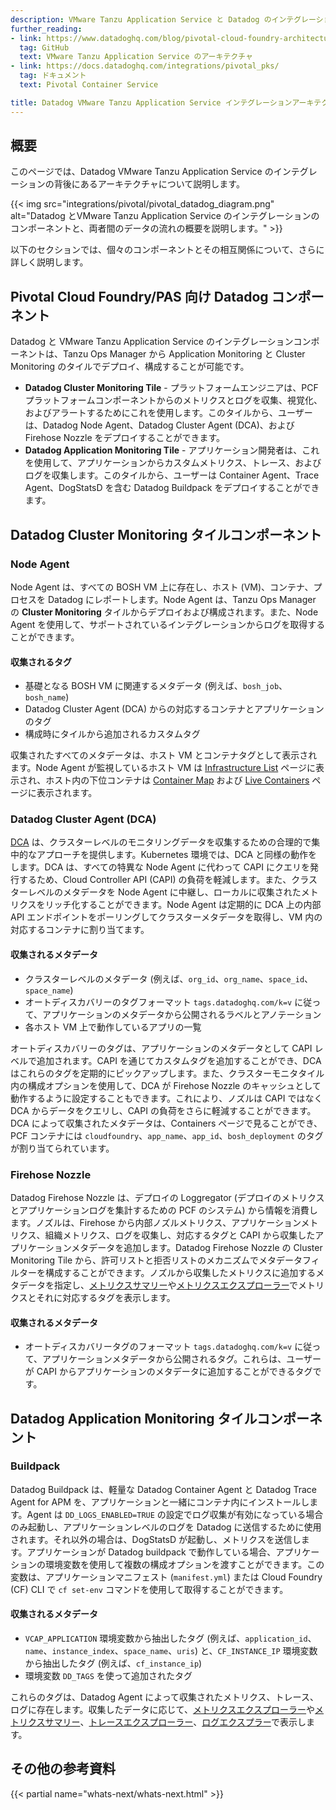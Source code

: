 ```yaml
---
description: VMware Tanzu Application Service と Datadog のインテグレーションの概要
further_reading:
- link: https://www.datadoghq.com/blog/pivotal-cloud-foundry-architecture/
  tag: GitHub
  text: VMware Tanzu Application Service のアーキテクチャ
- link: https://docs.datadoghq.com/integrations/pivotal_pks/
  tag: ドキュメント
  text: Pivotal Container Service

title: Datadog VMware Tanzu Application Service インテグレーションアーキテクチャ
---
```


## 概要

このページでは、Datadog VMware Tanzu Application Service のインテグレーションの背後にあるアーキテクチャについて説明します。

{{< img src="integrations/pivotal/pivotal_datadog_diagram.png" alt="Datadog とVMware Tanzu Application Service のインテグレーションのコンポーネントと、両者間のデータの流れの概要を説明します。" >}}

以下のセクションでは、個々のコンポーネントとその相互関係について、さらに詳しく説明します。

## Pivotal Cloud Foundry/PAS 向け Datadog コンポーネント

Datadog と VMware Tanzu Application Service のインテグレーションコンポーネントは、Tanzu Ops Manager から Application Monitoring と Cluster Monitoring のタイルでデプロイ、構成することが可能です。
- **Datadog Cluster Monitoring Tile** - プラットフォームエンジニアは、PCF プラットフォームコンポーネントからのメトリクスとログを収集、視覚化、およびアラートするためにこれを使用します。このタイルから、ユーザーは、Datadog Node Agent、Datadog Cluster Agent (DCA)、およびFirehose Nozzle をデプロイすることができます。
- **Datadog Application Monitoring Tile** - アプリケーション開発者は、これを使用して、アプリケーションからカスタムメトリクス、トレース、およびログを収集します。このタイルから、ユーザーは Container Agent、Trace Agent、DogStatsD を含む Datadog Buildpack をデプロイすることができます。

## Datadog Cluster Monitoring タイルコンポーネント

### Node Agent

Node Agent は、すべての BOSH VM 上に存在し、ホスト (VM)、コンテナ、プロセスを Datadog にレポートします。Node Agent は、Tanzu Ops Manager の **Cluster Monitoring** タイルからデプロイおよび構成されます。また、Node Agent を使用して、サポートされているインテグレーションからログを取得することができます。

#### 収集されるタグ

   - 基礎となる BOSH VM に関連するメタデータ (例えば、`bosh_job`、`bosh_name`)
   - Datadog Cluster Agent (DCA) からの対応するコンテナとアプリケーションのタグ
   - 構成時にタイルから追加されるカスタムタグ

収集されたすべてのメタデータは、ホスト VM とコンテナタグとして表示されます。Node Agent が監視しているホスト VM は [Infrastructure List][1] ページに表示され、ホスト内の下位コンテナは [Container Map][2] および [Live Containers][3] ページに表示されます。

### Datadog Cluster Agent (DCA)

[DCA][4] は、クラスターレベルのモニタリングデータを収集するための合理的で集中的なアプローチを提供します。Kubernetes 環境では、DCA と同様の動作をします。DCA は、すべての特異な Node Agent に代わって CAPI にクエリを発行するため、Cloud Controller API (CAPI) の負荷を軽減します。また、クラスターレベルのメタデータを Node Agent に中継し、ローカルに収集されたメトリクスをリッチ化することができます。Node Agent は定期的に DCA 上の内部 API エンドポイントをポーリングしてクラスターメタデータを取得し、VM 内の対応するコンテナに割り当てます。

#### 収集されるメタデータ

   - クラスターレベルのメタデータ (例えば、`org_id`、`org_name`、`space_id`、`space_name`)
   - オートディスカバリーのタグフォーマット `tags.datadoghq.com/k=v` に従って、アプリケーションのメタデータから公開されるラベルとアノテーション
   - 各ホスト VM 上で動作しているアプリの一覧

オートディスカバリーのタグは、アプリケーションのメタデータとして CAPI レベルで追加されます。CAPI を通じてカスタムタグを追加することができ、DCA はこれらのタグを定期的にピックアップします。また、クラスターモニタタイル内の構成オプションを使用して、DCA が Firehose Nozzle のキャッシュとして動作するように設定することもできます。これにより、ノズルは CAPI ではなく DCA からデータをクエリし、CAPI の負荷をさらに軽減することができます。DCA によって収集されたメタデータは、Containers ページで見ることができ、PCF コンテナには `cloudfoundry`、`app_name`、`app_id`、`bosh_deployment` のタグが割り当てられています。

### Firehose Nozzle

Datadog Firehose Nozzle は、デプロイの Loggregator (デプロイのメトリクスとアプリケーションログを集計するための PCF のシステム) から情報を消費します。ノズルは、Firehose から内部ノズルメトリクス、アプリケーションメトリクス、組織メトリクス、ログを収集し、対応するタグと CAPI から収集したアプリケーションメタデータを追加します。Datadog Firehose Nozzle の Cluster Monitoring Tile から、許可リストと拒否リストのメカニズムでメタデータフィルターを構成することができます。ノズルから収集したメトリクスに追加するメタデータを指定し、[メトリクスサマリー][5]や[メトリクスエクスプローラー][6]でメトリクスとそれに対応するタグを表示します。

#### 収集されるメタデータ

   - オートディスカバリータグのフォーマット `tags.datadoghq.com/k=v` に従って、アプリケーションメタデータから公開されるタグ。これらは、ユーザーが CAPI からアプリケーションのメタデータに追加することができるタグです。

## Datadog Application Monitoring タイルコンポーネント

### Buildpack

Datadog Buildpack は、軽量な Datadog Container Agent と Datadog Trace Agent for APM を、アプリケーションと一緒にコンテナ内にインストールします。Agent は `DD_LOGS_ENABLED=TRUE` の設定でログ収集が有効になっている場合のみ起動し、アプリケーションレベルのログを Datadog に送信するために使用されます。それ以外の場合は、DogStatsD が起動し、メトリクスを送信します。アプリケーションが Datadog buildpack で動作している場合、アプリケーションの環境変数を使用して複数の構成オプションを渡すことができます。この変数は、アプリケーションマニフェスト (`manifest.yml`) または Cloud Foundry (CF) CLI で `cf set-env` コマンドを使用して取得することができます。

#### 収集されるメタデータ

   - `VCAP_APPLICATION` 環境変数から抽出したタグ (例えば、`application_id`、`name`、`instance_index`、`space_name`、`uris`) と、`CF_INSTANCE_IP` 環境変数から抽出したタグ (例えば、`cf_instance_ip`)
   - 環境変数 `DD_TAGS` を使って追加されたタグ

これらのタグは、Datadog Agent によって収集されたメトリクス、トレース、ログに存在します。収集したデータに応じて、[メトリクスエクスプローラー][5]や[メトリクスサマリー][6]、[トレースエクスプローラー][8]、[ログエクスプラー][9]で表示します。

## その他の参考資料

{{< partial name="whats-next/whats-next.html" >}}

[1]: /ja/infrastructure/list/
[2]: /ja/infrastructure/containermap/
[3]: /ja/infrastructure/livecontainers/
[4]: /ja/containers/cluster_agent/
[5]: /ja/metrics/summary/
[6]: /ja/metrics/explorer/
[7]: /ja/containers/docker/
[8]: /ja/tracing/trace_explorer/
[9]: /ja/logs/explorer/
